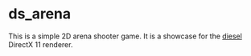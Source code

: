 # ds_arena

This is a simple 2D arena shooter game. It is a showcase for the [diesel](https://github.com/amecky/diesel) DirectX 11 renderer. 


